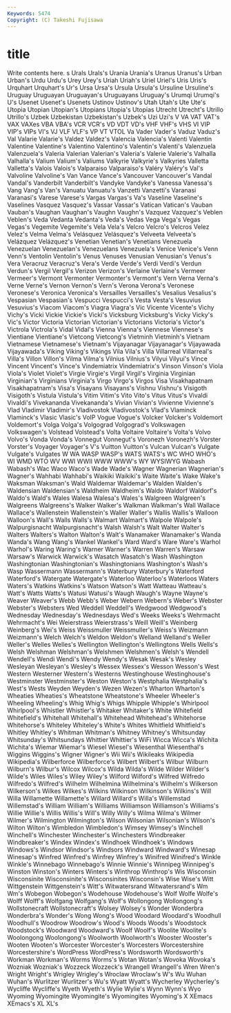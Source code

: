 ```yaml
---
Keywords: 5474 
Copyright: (C) Takeshi Fujisawa
---
```


# title

Write contents here.
s Urals Urals's Urania Urania's Uranus Uranus's Urban Urban's Urdu
Urdu's Urey Urey's Uriah Uriah's Uriel Uriel's Uris Uris's Urquhart
Urquhart's Ur's Ursa Ursa's Ursula Ursula's Ursuline Ursuline's Uruguay Uruguayan
Uruguayan's Uruguayans Uruguay's Urumqi Urumqi's U's Usenet Usenet's Usenets Ustinov
Ustinov's Utah Utah's Ute Ute's Utopia Utopian Utopian's Utopians Utopia's
Utopias Utrecht Utrecht's Utrillo Utrillo's Uzbek Uzbekistan Uzbekistan's Uzbek's Uzi
Uzi's V VA VAT VAT's VAX VAXes VBA VBA's VCR
VCR's VD VDT VD's VHF VHF's VHS VI VIP VIP's
VIPs VI's VJ VLF VLF's VP VT VTOL Va Vader
Vader's Vaduz Vaduz's Val Valarie Valarie's Valdez Valdez's Valencia Valencia's
Valenti Valentin Valentine Valentine's Valentino Valentino's Valentin's Valenti's Valenzuela Valenzuela's
Valeria Valerian Valerian's Valeria's Valerie Valerie's Valhalla Valhalla's Valium Valium's
Valiums Valkyrie Valkyrie's Valkyries Valletta Valletta's Valois Valois's Valparaiso Valparaiso's
Valéry Valéry's Val's Valvoline Valvoline's Van Vance Vance's Vancouver Vancouver's
Vandal Vandal's Vanderbilt Vanderbilt's Vandyke Vandyke's Vanessa Vanessa's Vang Vang's
Van's Vanuatu Vanuatu's Vanzetti Vanzetti's Varanasi Varanasi's Varese Varese's Vargas
Vargas's Va's Vaseline Vaseline's Vaselines Vasquez Vasquez's Vassar Vassar's Vatican
Vatican's Vauban Vauban's Vaughan Vaughan's Vaughn Vaughn's Vazquez Vazquez's Veblen
Veblen's Veda Vedanta Vedanta's Veda's Vedas Vega Vega's Vegas Vegas's
Vegemite Vegemite's Vela Vela's Velcro Velcro's Velcros Velez Velez's Velma
Velma's Velásquez Velásquez's Velveeta Velveeta's Velázquez Velázquez's Venetian Venetian's Venetians
Venezuela Venezuelan Venezuelan's Venezuelans Venezuela's Venice Venice's Venn Venn's Ventolin
Ventolin's Venus Venuses Venusian Venusian's Venus's Vera Veracruz Veracruz's Vera's
Verde Verde's Verdi Verdi's Verdun Verdun's Vergil Vergil's Verizon Verizon's
Verlaine Verlaine's Vermeer Vermeer's Vermont Vermonter Vermonter's Vermont's Vern Verna
Verna's Verne Verne's Vernon Vernon's Vern's Verona Verona's Veronese Veronese's
Veronica Veronica's Versailles Versailles's Vesalius Vesalius's Vespasian Vespasian's Vespucci Vespucci's
Vesta Vesta's Vesuvius Vesuvius's Viacom Viacom's Viagra Viagra's Vic Vicente
Vicente's Vichy Vichy's Vicki Vickie Vickie's Vicki's Vicksburg Vicksburg's Vicky
Vicky's Vic's Victor Victoria Victorian Victorian's Victorians Victoria's Victor's Victrola
Victrola's Vidal Vidal's Vienna Vienna's Viennese Viennese's Vientiane Vientiane's Vietcong
Vietcong's Vietminh Vietminh's Vietnam Vietnamese Vietnamese's Vietnam's Vijayanagar Vijayanagar's Vijayawada
Vijayawada's Viking Viking's Vikings Vila Vila's Villa Villarreal Villarreal's Villa's
Villon Villon's Vilma Vilma's Vilnius Vilnius's Vilyui Vilyui's Vince Vincent
Vincent's Vince's Vindemiatrix Vindemiatrix's Vinson Vinson's Viola Viola's Violet Violet's
Virgie Virgie's Virgil Virgil's Virginia Virginian Virginian's Virginians Virginia's Virgo
Virgo's Virgos Visa Visakhapatnam Visakhapatnam's Visa's Visayans Visayans's Vishnu Vishnu's
Visigoth Visigoth's Vistula Vistula's Vitim Vitim's Vito Vito's Vitus Vitus's
Vivaldi Vivaldi's Vivekananda Vivekananda's Vivian Vivian's Vivienne Vivienne's Vlad Vladimir
Vladimir's Vladivostok Vladivostok's Vlad's Vlaminck Vlaminck's Vlasic Vlasic's VoIP Vogue
Vogue's Volcker Volcker's Voldemort Voldemort's Volga Volga's Volgograd Volgograd's Volkswagen
Volkswagen's Volstead Volstead's Volta Voltaire Voltaire's Volta's Volvo Volvo's Vonda
Vonda's Vonnegut Vonnegut's Voronezh Voronezh's Vorster Vorster's Voyager Voyager's V's
Vuitton Vuitton's Vulcan Vulcan's Vulgate Vulgate's Vulgates W WA WASP
WASP's WATS WATS's WC WHO WHO's WI WMD WTO WV
WWI WWII WWW WWW's WY WYSIWYG Wabash Wabash's Wac Waco
Waco's Wade Wade's Wagner Wagnerian Wagnerian's Wagner's Wahhabi Wahhabi's Waikiki
Waikiki's Waite Waite's Wake Wake's Waksman Waksman's Wald Waldemar Waldemar's
Walden Walden's Waldensian Waldensian's Waldheim Waldheim's Waldo Waldorf Waldorf's Waldo's
Wald's Wales Walesa Walesa's Wales's Walgreen Walgreen's Walgreens Walgreens's Walker
Walker's Walkman Walkman's Wall Wallace Wallace's Wallenstein Wallenstein's Waller Waller's
Wallis Wallis's Walloon Walloon's Wall's Walls Walls's Walmart Walmart's Walpole
Walpole's Walpurgisnacht Walpurgisnacht's Walsh Walsh's Walt Walter Walter's Walters Walters's
Walton Walton's Walt's Wanamaker Wanamaker's Wanda Wanda's Wang Wang's Wankel
Wankel's Ward Ward's Ware Ware's Warhol Warhol's Waring Waring's Warner
Warner's Warren Warren's Warsaw Warsaw's Warwick Warwick's Wasatch Wasatch's Wash
Washington Washingtonian Washingtonian's Washingtonians Washington's Wash's Wasp Wassermann Wassermann's Waterbury
Waterbury's Waterford Waterford's Watergate Watergate's Waterloo Waterloo's Waterloos Waters Waters's
Watkins Watkins's Watson Watson's Watt Watteau Watteau's Watt's Watts Watts's
Watusi Watusi's Waugh Waugh's Wayne Wayne's Weaver Weaver's Webb Webb's
Weber Webern Webern's Weber's Webster Webster's Websters Wed Weddell Weddell's
Wedgwood Wedgwood's Wednesday Wednesday's Wednesdays Wed's Weeks Weeks's Wehrmacht Wehrmacht's
Wei Weierstrass Weierstrass's Weill Weill's Weinberg Weinberg's Wei's Weiss Weissmuller
Weissmuller's Weiss's Weizmann Weizmann's Welch Welch's Weldon Weldon's Welland Welland's
Weller Weller's Welles Welles's Wellington Wellington's Wellingtons Wells Wells's Welsh
Welshman Welshman's Welshmen Welshmen's Welsh's Wendell Wendell's Wendi Wendi's Wendy
Wendy's Wesak Wesak's Wesley Wesleyan Wesleyan's Wesley's Wessex Wessex's Wesson
Wesson's West Western Westerner Western's Westerns Westinghouse Westinghouse's Westminster Westminster's
Weston Weston's Westphalia Westphalia's West's Wests Weyden Weyden's Wezen Wezen's
Wharton Wharton's Wheaties Wheaties's Wheatstone Wheatstone's Wheeler Wheeler's Wheeling Wheeling's
Whig Whig's Whigs Whipple Whipple's Whirlpool Whirlpool's Whistler Whistler's Whitaker
Whitaker's White Whitefield Whitefield's Whitehall Whitehall's Whitehead Whitehead's Whitehorse Whitehorse's
Whiteley Whiteley's White's Whites Whitfield Whitfield's Whitley Whitley's Whitman Whitman's
Whitney Whitney's Whitsunday Whitsunday's Whitsundays Whittier Whittier's WiFi Wicca Wicca's
Wichita Wichita's Wiemar Wiemar's Wiesel Wiesel's Wiesenthal Wiesenthal's Wiggins Wiggins's
Wigner Wigner's Wii Wii's Wikileaks Wikipedia Wikipedia's Wilberforce Wilberforce's Wilbert
Wilbert's Wilbur Wilburn Wilburn's Wilbur's Wilcox Wilcox's Wilda Wilda's Wilde
Wilder Wilder's Wilde's Wiles Wiles's Wiley Wiley's Wilford Wilford's Wilfred
Wilfredo Wilfredo's Wilfred's Wilhelm Wilhelmina Wilhelmina's Wilhelm's Wilkerson Wilkerson's Wilkes
Wilkes's Wilkins Wilkinson Wilkinson's Wilkins's Will Willa Willamette Willamette's Willard
Willard's Willa's Willemstad Willemstad's William William's Williams Williamson Williamson's Williams's
Willie Willie's Willis Willis's Will's Willy Willy's Wilma Wilma's Wilmer
Wilmer's Wilmington Wilmington's Wilson Wilsonian Wilsonian's Wilson's Wilton Wilton's Wimbledon
Wimbledon's Wimsey Wimsey's Winchell Winchell's Winchester Winchester's Winchesters Windbreaker Windbreaker's
Windex Windex's Windhoek Windhoek's Windows Windows's Windsor Windsor's Windsors Windward
Windward's Winesap Winesap's Winfred Winfred's Winfrey Winfrey's Winifred Winifred's Winkle
Winkle's Winnebago Winnebago's Winnie Winnie's Winnipeg Winnipeg's Winston Winston's Winters
Winters's Winthrop Winthrop's Wis Wisconsin Wisconsinite Wisconsinite's Wisconsinites Wisconsin's Wise
Wise's Witt Wittgenstein Wittgenstein's Witt's Witwatersrand Witwatersrand's Wm Wm's Wobegon
Wobegon's Wodehouse Wodehouse's Wolf Wolfe Wolfe's Wolff Wolff's Wolfgang Wolfgang's
Wolf's Wollongong Wollongong's Wollstonecraft Wollstonecraft's Wolsey Wolsey's Wonder Wonderbra Wonderbra's
Wonder's Wong Wong's Wood Woodard Woodard's Woodhull Woodhull's Woodrow Woodrow's
Wood's Woods Woods's Woodstock Woodstock's Woodward Woodward's Woolf Woolf's Woolite
Woolite's Woolongong Woolongong's Woolworth Woolworth's Wooster Wooster's Wooten Wooten's Worcester
Worcester's Worcesters Worcestershire Worcestershire's WordPress WordPress's Wordsworth Wordsworth's Workman Workman's
Worms Worms's Wotan Wotan's Wovoka Wovoka's Wozniak Wozniak's Wozzeck Wozzeck's
Wrangell Wrangell's Wren Wren's Wright Wright's Wrigley Wrigley's Wroclaw Wroclaw's
W's Wu Wuhan Wuhan's Wurlitzer Wurlitzer's Wu's Wyatt Wyatt's Wycherley
Wycherley's Wycliffe Wycliffe's Wyeth Wyeth's Wylie Wylie's Wynn Wynn's Wyo
Wyoming Wyomingite Wyomingite's Wyomingites Wyoming's X XEmacs XEmacs's XL XL's
